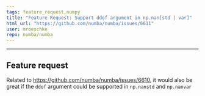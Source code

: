```yaml
---
tags: feature_request,numpy
title: "Feature Request: Support ddof argument in np.nan[std | var]"
html_url: "https://github.com/numba/numba/issues/6611"
user: mroeschke
repo: numba/numba
---
```


---

<!--

Thanks for opening an issue! To help the Numba team handle your information
efficiently, please first ensure that there is no other issue present that
already describes the issue you have
(search at https://github.com/numba/numba/issues?&q=is%3Aissue).

-->

## Feature request

Related to https://github.com/numba/numba/issues/6610, it would also be great if the `ddof` argument could be supported in `np.nanstd` and `np.nanvar`

<!--

Please include details of the feature you would like to see, why you would
like to see it/the use case.

-->
